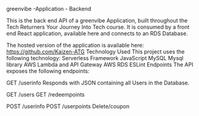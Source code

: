 greenvibe -Application - Backend

This is the back end API of a greenvibe Application, built throughout the Tech Returners Your Journey Into Tech course. It is consumed by a front end React application, available here and connects to an RDS Database.

The hosted version of the application is available here: https://github.com/Kaizen-ATG 
Technology Used
This project uses the following technology:
Serverless Framework
JavaScript 
MySQL
Mysql library
AWS Lambda and API Gateway
AWS RDS
ESLint
Endpoints
The API exposes the following endpoints:

GET /userinfo
Responds with JSON containing all Users in the Database.

GET /users
GET /redeempoints


POST /userinfo
POST /userpoints
Delete/coupon



